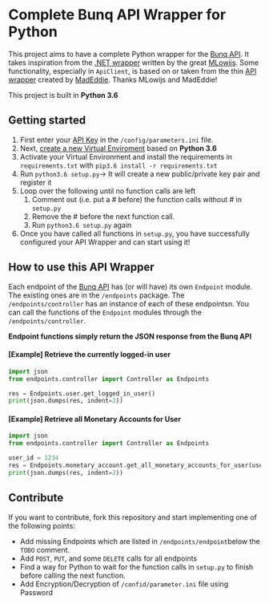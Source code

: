 # Complete Bunq API Wrapper for Python
This project aims to have a complete Python wrapper for the [Bunq API](https://doc.bunq.com/). It takes inspiration from the [.NET wrapper](https://github.com/Sycade/BunqApi) written by the great [MLowijs](https://github.com/mlowijs). Some functionality, especially in `ApiClient`, is based on or taken from the thin [API wrapper](https://github.com/madeddie/python-bunq) created by [MadEddie](https://github.com/madeddie). Thanks MLowijs and MadEddie!

This project is built in **Python 3.6**

## Getting started
1. First enter your [API Key](https://www.bunq.com/en/api) in the `/config/parameters.ini` file.
2. Next, [create a new Virtual Enviroment](https://python-guide-pt-br.readthedocs.io/en/latest/dev/virtualenvs/) based on **Python 3.6**
3. Activate your Virtual Environment and install the requirements in `requirements.txt` with `pip3.6 install -r requirements.txt` 
4. Run `python3.6 setup.py`-> It will create a new public/private key pair and register it
5. Loop over the following until no function calls are left
   1. Comment out (i.e. put a # before) the function calls without # in `setup.py`
   2. Remove the # before the next function call.
   3. Run `python3.6 setup.py` again
6. Once you have called all functions in `setup.py`, you have successfully configured your API Wrapper and can start using it!

## How to use this API Wrapper
Each endpoint of the [Bunq API](https://doc.bunq.com/) has (or will have) its own `Endpoint` module. The existing ones are in the `/endpoints` package.
The `/endpoints/controller` has an instance of each of these endpointsn. You can call the functions of the `Endpoint` modules through the `/endpoints/controller`. 

**Endpoint functions simply return the JSON response from the Bunq API**

#### [Example] Retrieve the currently logged-in user
```python
import json
from endpoints.controller import Controller as Endpoints

res = Endpoints.user.get_logged_in_user()
print(json.dumps(res, indent=2))
```

#### [Example] Retrieve all Monetary Accounts for User
```python
import json
from endpoints.controller import Controller as Endpoints

user_id = 1234
res = Endpoints.monetary_account.get_all_monetary_accounts_for_user(user_id)
print(json.dumps(res, indent=2))
```

## Contribute
If you want to contribute, fork this repository and start implementing one of the following points:
* Add missing Endpoints which are listed in `/endpoints/endpoint`below the `TODO` comment.
* Add `POST`, `PUT`, and some `DELETE` calls for all endpoints
* Find a way for Python to wait for the function calls in `setup.py` to finish before calling the next function.
* Add Encryption/Decryption of `/confid/parameter.ini` file using Password
